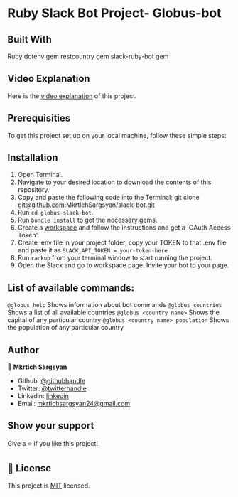 # Ruby Slack Bot Project- Globus-bot


## Built With 

Ruby
dotenv gem
restcountry gem
slack-ruby-bot gem

## Video Explanation

Here is the [video explanation]() of this project.

## Prerequisities

To get this project set up on your local machine, follow these simple steps:

## Installation

1. Open Terminal.
2. Navigate to your desired location to download the contents of this repository.
3. Copy and paste the following code into the Terminal: git clone git@github.com:MkrtichSargsyan/slack-bot.git
4. Run ```cd globus-slack-bot```.
5. Run ```bundle install``` to get the necessary gems.
6. Create a [workspace](https://slack.com/get-started#/create) and follow the instructions and get a 'OAuth Access Token'.
7. Create .env file in your project folder, copy your TOKEN to that .env file and paste it as ```SLACK_API_TOKEN = your-token-here```
8. Run ```rackup``` from your terminal window to start running the project.
9. Open the Slack and go to workspace page. Invite your bot to your page.

## List of available commands:

```@globus help``` Shows information about bot commands
```@globus countries``` Shows a list of all available countries
```@globus <country name>``` Shows the capital of any particular country
```@globus <country name> population``` Shows the population of any particular country

## Author

👤 **Mkrtich Sargsyan**

- Github: [@githubhandle](https://github.com/MkrtichSargsyan)
- Twitter: [@twitterhandle](https://twitter.com/MkrtichSargsyan)
- Linkedin: [linkedin](https://www.linkedin.com/in/mkrtich-sargsyan-921ab0152/)
- Email:  mkrtichsargsyan24@gmail.com

## Show your support

Give a ⭐️ if you like this project!

## 📝 License

This project is [MIT](lic.url) licensed.